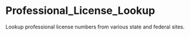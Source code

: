 # Professional_License_Lookup
Lookup professional license numbers from various state and federal sites.